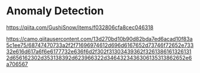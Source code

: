 # Anomaly Detection

https://qiita.com/GushiSnow/items/f032806cfa8cec046318

https://camo.qiitausercontent.com/13d270bd10b90d82bda7ed6acad10f83a5c1ee75/68747470733a2f2f71696974612d696d6167652d73746f72652e73332e616d617a6f6e6177732e636f6d2f302f31303439362f32613861613261312d656162302d353138392d623966322d3464323436306135313862652e6a706567

